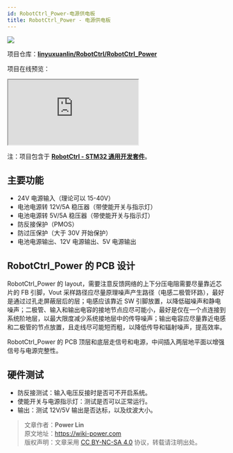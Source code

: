 ```yaml
---
id: RobotCtrl_Power-电源供电板
title: RobotCtrl_Power - 电源供电板
---
```


![](https://cos.wiki-power.com/img/20220527113517.png)

项目仓库：[**linyuxuanlin/RobotCtrl/RobotCtrl_Power**](https://github.com/linyuxuanlin/RobotCtrl/tree/main/RobotCtrl_MultiBoard_Project/RobotCtrl_Power)

项目在线预览：

<div class="iframe_viewer">
    <iframe 
    scrolling="no"
  src="https://viewer.wiki-power.com/RobotCtrl_Power.html"
></iframe>
</div>

注：项目包含于 [**RobotCtrl - STM32 通用开发套件**](https://wiki-power.com/RobotCtrl-STM32%E9%80%9A%E7%94%A8%E5%BC%80%E5%8F%91%E5%A5%97%E4%BB%B6)。

## 主要功能

- 24V 电源输入（理论可以 15-40V）
- 电池电源转 12V/5A 稳压器（带使能开关与指示灯）
- 电池电源转 5V/5A 稳压器（带使能开关与指示灯）
- 防反接保护（PMOS）
- 防过压保护（大于 30V 开始保护）
- 电池电源输出、12V 电源输出、5V 电源输出

## RobotCtrl_Power 的 PCB 设计

RobotCtrl_Power 的 layout，需要注意反馈网络的上下分压电阻需要尽量靠近芯片的 FB 引脚，Vout 采样路径应尽量原理噪声产生路径（电感二极管环路），最好是通过过孔走屏蔽层后的层；电感应该靠近 SW 引脚放置，以降低磁噪声和静电噪声；二极管、输入和输出电容的接地节点应尽可能小，最好是仅在一个点连接到系统阶地层，以最大限度减少系统接地层中的传导噪声；输出电容应尽量靠近电感和二极管的节点放置，且走线尽可能短而粗，以降低传导和辐射噪声，提高效率。

RobotCtrl_Power 的 PCB 顶层和底层走信号和电源，中间插入两层地平面以增强信号与电源完整性。

## 硬件测试

- 防反接测试：输入电压反接时是否可不开启系统。
- 使能开关与电源指示灯：测试是否可以正常运行。
- 输出：测试 12V/5V 输出是否达标，以及纹波大小。

> 文章作者：**Power Lin**  
> 原文地址：<https://wiki-power.com>  
> 版权声明：文章采用 [CC BY-NC-SA 4.0](https://creativecommons.org/licenses/by/4.0/deed.zh) 协议，转载请注明出处。

